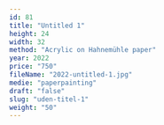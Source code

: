 ```yaml
---
id: 81
title: "Untitled 1"
height: 24
width: 32
method: "Acrylic on Hahnemühle paper"
year: 2022
price: "750"
fileName: "2022-untitled-1.jpg"
medie: "paperpainting"
draft: "false"
slug: "uden-titel-1"
weight: "50"
---
```

